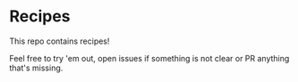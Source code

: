 # Recipes

This repo contains recipes!

Feel free to try 'em out, open issues if something is not clear or PR anything that's missing.
